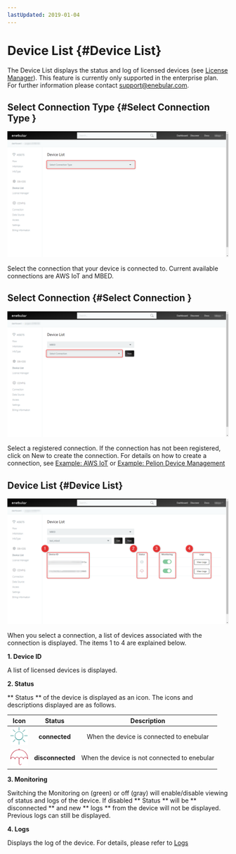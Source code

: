```yaml
---
lastUpdated: 2019-01-04
---
```


# Device List {#Device List}

The Device List displays the status and log of licensed devices (see [License Manager](./LicenseManager.md)).
This feature is currently only supported in the enterprise plan. For further information please contact support@enebular.com. 

## Select Connection Type  {#Select Connection Type }

![select_connection_type](../_asset/images/Devices/device_list-select_connection-001.png)

Select the connection that your device is connected to. 
Current available connections are AWS IoT and MBED. 

## Select Connection  {#Select Connection }

![select_connection](../_asset/images/Devices/device_list-select_connection-002.png)

Select a registered connection. If the connection has not been registered, click on New to create the connection.
For details on how to create a connection, see [Example: AWS IoT](../Deploy/DeployFlow/AWSIoT/index.md) or [Example: Pelion Device Management](../Deploy/DeployFlow/mbed/index.md)

## Device List {#Device List}

![device_list](../_asset/images/Devices/device_list-device_list.png)

When you select a connection, a list of devices associated with the connection is displayed.
The items 1 to 4 are explained below.

**1. Device ID**

A list of licensed devices is displayed.

**2. Status**

** Status ** of the device is displayed as an icon.
The icons and descriptions displayed are as follows.

| Icon | Status | Description |
| :-: |:-: | :-: |
| ![connected](../_asset/images/Devices/device_list-status-connected.png)  | **connected** | When the device is connected to enebular |
| ![disconnected](../_asset/images/Devices/device_list-status-disconnected.png) | **disconnected** | When the device is not connected to enebular|

**3. Monitoring** 

Switching the Monitoring on (green) or off (gray) will enable/disable viewing of status and logs of the device. 
If disabled ** Status ** will be ** disconnected ** and new ** logs **  from the device will not be displayed. Previous logs can still be displayed. 

**4. Logs** 

Displays the log of the device. For details, please refer to [Logs](./Logs.md) 